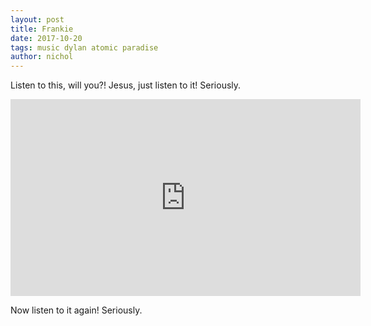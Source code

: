 ```yaml
---
layout: post
title: Frankie
date: 2017-10-20
tags: music dylan atomic paradise
author: nichol
---
```

Listen to this, will you?!  Jesus, just listen to it!  Seriously.

<iframe width="560" height="315" src="https://www.youtube.com/embed/K64qSgH7y7g?rel=0&amp;showinfo=0" frameborder="0" allowfullscreen></iframe>

Now listen to it again!  Seriously.